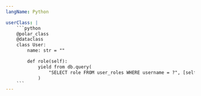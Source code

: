 ```yaml
---
langName: Python

userClass: |
    ```python
    @polar_class
    @dataclass
    class User:
        name: str = ""

        def role(self):
            yield from db.query(
                "SELECT role FROM user_roles WHERE username = ?", [self.name]
            )
    ```
---
```

